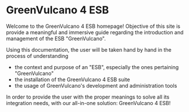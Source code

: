 
# GreenVulcano 4 ESB   
Welcome to the GreenVulcano 4 ESB homepage!
Objective of this site is provide a meaningful and immersive guide regarding the introduction and management of the ESB "GreenVulcano".  

Using this documentation, the user will be taken hand by hand in the process of understanding
* the context and purpose of an "ESB", especially the ones pertaining "GreenVulcano"
* the installation of the GreenVulcano 4 ESB suite
* the usage of GreenVulcano's development and administration tools  

In order to provide the user with the proper meanings to solve all its integration needs, with our all-in-one solution: GreenVulcano 4 ESB!
